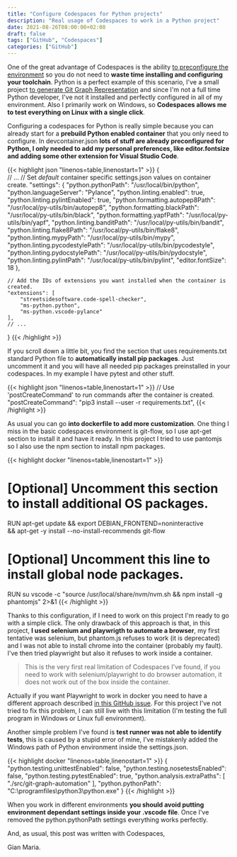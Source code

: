 ```yaml
---
title: "Configure Codespaces for Python projects"
description: "Real usage of Codespaces to work in a Python project"
date: 2021-08-26T08:00:00+02:00
draft: false
tags: ["GitHub", "Codespaces"]
categories: ["GitHub"]
---
```


One of the great advantage of Codespaces is the ability [to preconfigure the environment](https://www.codewrecks.com/post/github/configuring-codespaces/) so you do not need to **waste time installing and configuring your toolchain**. Python is a perfect example of this scenario, I've a small project [to generate Git Graph Representation](https://github.com/alkampfergit/GitGraphAutomation) and since I'm not a full time Python developer, I've not  it installed and perfectly configured in all of my environment. Also I primarily work on Windows, so **Codespaces allows me to test everything on Linux with a single click**.

Configuring a codespaces for Python is really simple because you can already start for a **prebuild Python enabled container** that you only need to configure. In devcontainer.json **lots of stuff are already preconfigured for Python, I only needed to add my personal preferences, like editor.fontsize and adding some other extension for Visual Studio Code**.

{{< highlight json "linenos=table,linenostart=1" >}}
{	
    // ...
	// Set *default* container specific settings.json values on container create.
	"settings": { 
		"python.pythonPath": "/usr/local/bin/python",
		"python.languageServer": "Pylance",
		"python.linting.enabled": true,
		"python.linting.pylintEnabled": true,
		"python.formatting.autopep8Path": "/usr/local/py-utils/bin/autopep8",
		"python.formatting.blackPath": "/usr/local/py-utils/bin/black",
		"python.formatting.yapfPath": "/usr/local/py-utils/bin/yapf",
		"python.linting.banditPath": "/usr/local/py-utils/bin/bandit",
		"python.linting.flake8Path": "/usr/local/py-utils/bin/flake8",
		"python.linting.mypyPath": "/usr/local/py-utils/bin/mypy",
		"python.linting.pycodestylePath": "/usr/local/py-utils/bin/pycodestyle",
		"python.linting.pydocstylePath": "/usr/local/py-utils/bin/pydocstyle",
		"python.linting.pylintPath": "/usr/local/py-utils/bin/pylint",
		"editor.fontSize": 18
	},

	// Add the IDs of extensions you want installed when the container is created.
	"extensions": [
		"streetsidesoftware.code-spell-checker",
		"ms-python.python",
		"ms-python.vscode-pylance"
	],
    // ...
}
{{< /highlight >}}

If you scroll down a little bit, you find the section that uses requirements.txt standard Python file to **automatically install pip packages**. Just uncomment it and you will have all needed pip packages preinstalled in your codespaces. In my example I have pytest and other stuff.

{{< highlight json "linenos=table,linenostart=1" >}}
	// Use 'postCreateCommand' to run commands after the container is created.
	"postCreateCommand": "pip3 install --user -r requirements.txt",
{{< /highlight >}}

As usual you can go **into dockerfile to add more customization**. One thing I miss in the basic codespaces environment is git-flow, so I use apt-get section to install it and have it ready. In this project I tried to use pantomjs so I also use the npm section to install npm packages.

{{< highlight docker "linenos=table,linenostart=1" >}}
# [Optional] Uncomment this section to install additional OS packages.
RUN apt-get update && export DEBIAN_FRONTEND=noninteractive \
    && apt-get -y install --no-install-recommends git-flow

# [Optional] Uncomment this line to install global node packages.
RUN su vscode -c "source /usr/local/share/nvm/nvm.sh && npm install -g phantomjs" 2>&1
{{< /highlight >}}

Thanks to this configuration, if I need to work on this project I'm ready to go with a simple click. The only drawback of this approach is that, in this project, **I used selenium and playwrigth to automate a browser**, my first tentative was selenium, but phantom.js refuses to work (it is deprecated) and I was not able to install chrome into the container (probably my fault). I've then tried playwright but also it refuses to work inside a container.

> This is the very first real limitation of Codespaces I've found, if you need to work with selenium/playwright to do browser automation, it does not work out of the box inside the container.

Actually if you want Playwright to work in docker you need to have a different approach described [in this GitHub issue](https://github.com/microsoft/playwright-dotnet/issues/982). For this project I've not tried to fix this problem, I can still live with this limitation (I'm testing the full program in Windows or Linux full environment).

Another simple problem I've found is **test runner was not able to identify tests**, this is caused by a stupid error of mine, I've mistakenly added the Windows path of Python environment inside the settings.json.

{{< highlight docker "linenos=table,linenostart=1" >}}
{
    "python.testing.unittestEnabled": false,
    "python.testing.nosetestsEnabled": false,
    "python.testing.pytestEnabled": true,
    "python.analysis.extraPaths": [
        "./src/git-graph-automation"
    ],
    "python.pythonPath": "C:\\programfiles\\python3\\python.exe"
}
{{< /highlight >}}

When you work in different environments **you should avoid putting environment dependant settings inside your .vscode file**. Once I've removed the python.pythonPath settings everything works perfectly.

And, as usual, this post was written with Codespaces,

Gian Maria.





